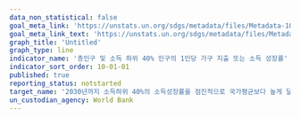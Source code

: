 ```yaml
---
data_non_statistical: false
goal_meta_link: 'https://unstats.un.org/sdgs/metadata/files/Metadata-10-01-01.pdf'
goal_meta_link_text: 'https://unstats.un.org/sdgs/metadata/files/Metadata-10-01-01.pdf'
graph_title: 'Untitled'
graph_type: line
indicator_name: '총인구 및 소득 하위 40% 인구의 1인당 가구 지출 또는 소득 성장률'
indicator_sort_order: 10-01-01
published: true
reporting_status: notstarted
target_name: '2030년까지 소득하위 40%의 소득성장률을 점진적으로 국가평균보다 높게 달성 및 유지'
un_custodian_agency: World Bank
---
```

